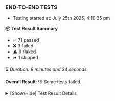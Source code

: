 ### END-TO-END TESTS

- Testing started at: July 25th 2025, 4:10:35 pm

**📦 Test Result Summary**

- ✅ 71 passed
- ❌ 3 failed
- ⚠️ 9 flaked
- ⏩ 1 skipped

⌛ _Duration: 9 minutes and 34 seconds_

**Overall Result**: 👎 Some tests failed.



<details>
    <summary>[Show/Hide] Test Result Details</summary>
    <div markdown="1">

| Test | Browser | Test Case | Tags | Result |
| :---: | :---: | :--- | :---: | :---: |
| 1 | chromium-meshery-provider | Configure Existing Istio adapter through Mesh Adapter URL from Management page | unstable | ⚠️ |
| 2 | chromium-meshery-provider | Add a cluster connection by uploading kubeconfig file |  | ⚠️ |
| 3 | chromium-meshery-provider | Transition to not found state and then back to connected state |  | ❌ |
| 4 | chromium-meshery-provider | Delete Kubernetes cluster connections |  | ➖ |
| 5 | chromium-meshery-provider | Connect to Meshery Istio Adapter and configure it |  | ❌ |
| 6 | chromium-meshery-provider | Ping Istio Adapter | unstable | ⚠️ |
| 7 | chromium-local-provider | Configure Existing Istio adapter through Mesh Adapter URL from Management page | unstable | ⚠️ |
| 8 | chromium-local-provider | Connect to Meshery Istio Adapter and configure it |  | ❌ |
| 9 | chromium-local-provider | Ping Istio Adapter | unstable | ⚠️ |

</div>
</details>


<!-- To see the full report, please visit our CI/CD pipeline with reporter. -->